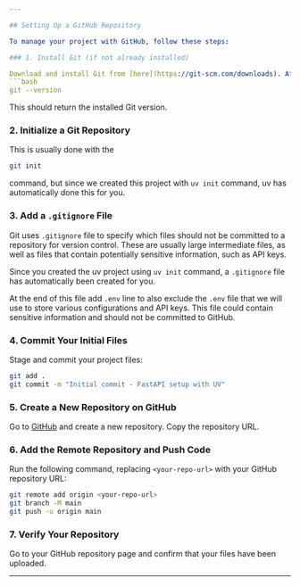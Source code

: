 ```yaml
---

## Setting Up a GitHub Repository

To manage your project with GitHub, follow these steps:

### 1. Install Git (if not already installed)

Download and install Git from [here](https://git-scm.com/downloads). After installation, verify by running:
```bash
git --version
```
This should return the installed Git version.

### 2. Initialize a Git Repository

This is usually done with the
```bash
git init
```
command, but since we created this project with `uv init` command, uv has automatically done this for you.


### 3. Add a `.gitignore` File

Git uses `.gitignore` file to specify which files should not be committed to a repository for version control.  These are usually large intermediate files, as well as files that contain potentially sensitive information, such as API keys.

Since you created the uv project using `uv init` command, a `.gitignore` file has automatically been created for you.

At the end of this file add `.env` line to also exclude the `.env` file that we will use to store various configurations and API keys.  This file could contain sensitive information and should not be committed to GitHub.

### 4. Commit Your Initial Files

Stage and commit your project files:
```bash
git add .
git commit -m "Initial commit - FastAPI setup with UV"
```

### 5. Create a New Repository on GitHub

Go to [GitHub](https://github.com) and create a new repository. Copy the repository URL.

### 6. Add the Remote Repository and Push Code

Run the following command, replacing `<your-repo-url>` with your GitHub repository URL:
```bash
git remote add origin <your-repo-url>
git branch -M main
git push -u origin main
```

### 7. Verify Your Repository

Go to your GitHub repository page and confirm that your files have been uploaded.

---
```

